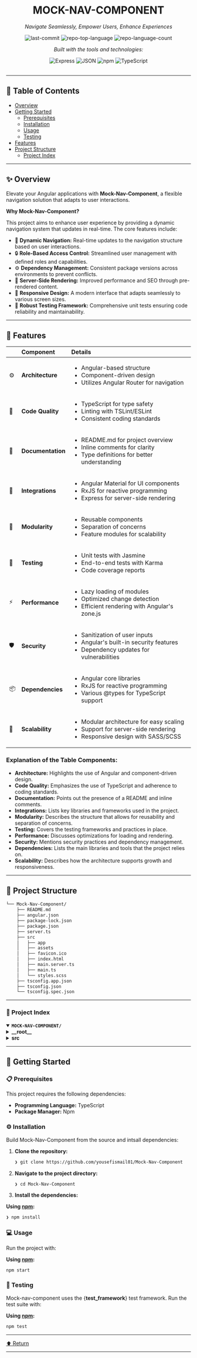 <div id="top">

<!-- HEADER STYLE: CLASSIC -->
<div align="center">


# MOCK-NAV-COMPONENT

<em>Navigate Seamlessly, Empower Users, Enhance Experiences</em>

<!-- BADGES -->
<img src="https://img.shields.io/github/last-commit/yousefismail01/Mock-Nav-Component?style=flat&logo=git&logoColor=white&color=0080ff" alt="last-commit">
<img src="https://img.shields.io/github/languages/top/yousefismail01/Mock-Nav-Component?style=flat&color=0080ff" alt="repo-top-language">
<img src="https://img.shields.io/github/languages/count/yousefismail01/Mock-Nav-Component?style=flat&color=0080ff" alt="repo-language-count">

<em>Built with the tools and technologies:</em>

<img src="https://img.shields.io/badge/Express-000000.svg?style=flat&logo=Express&logoColor=white" alt="Express">
<img src="https://img.shields.io/badge/JSON-000000.svg?style=flat&logo=JSON&logoColor=white" alt="JSON">
<img src="https://img.shields.io/badge/npm-CB3837.svg?style=flat&logo=npm&logoColor=white" alt="npm">
<img src="https://img.shields.io/badge/TypeScript-3178C6.svg?style=flat&logo=TypeScript&logoColor=white" alt="TypeScript">

</div>
<br>

---

## 📄 Table of Contents

- [Overview](#-overview)
- [Getting Started](#-getting-started)
    - [Prerequisites](#-prerequisites)
    - [Installation](#-installation)
    - [Usage](#-usage)
    - [Testing](#-testing)
- [Features](#-features)
- [Project Structure](#-project-structure)
    - [Project Index](#-project-index)

---

## ✨ Overview

Elevate your Angular applications with **Mock-Nav-Component**, a flexible navigation solution that adapts to user interactions.

**Why Mock-Nav-Component?**

This project aims to enhance user experience by providing a dynamic navigation system that updates in real-time. The core features include:

- 🎨 **Dynamic Navigation:** Real-time updates to the navigation structure based on user interactions.
- 🔒 **Role-Based Access Control:** Streamlined user management with defined roles and capabilities.
- ⚙️ **Dependency Management:** Consistent package versions across environments to prevent conflicts.
- 🚀 **Server-Side Rendering:** Improved performance and SEO through pre-rendered content.
- 📱 **Responsive Design:** A modern interface that adapts seamlessly to various screen sizes.
- 🧪 **Robust Testing Framework:** Comprehensive unit tests ensuring code reliability and maintainability.

---

## 📌 Features

|      | Component       | Details                              |
| :--- | :-------------- | :----------------------------------- |
| ⚙️  | **Architecture**  | <ul><li>Angular-based structure</li><li>Component-driven design</li><li>Utilizes Angular Router for navigation</li></ul> |
| 🔩 | **Code Quality**  | <ul><li>TypeScript for type safety</li><li>Linting with TSLint/ESLint</li><li>Consistent coding standards</li></ul> |
| 📄 | **Documentation** | <ul><li>README.md for project overview</li><li>Inline comments for clarity</li><li>Type definitions for better understanding</li></ul> |
| 🔌 | **Integrations**  | <ul><li>Angular Material for UI components</li><li>RxJS for reactive programming</li><li>Express for server-side rendering</li></ul> |
| 🧩 | **Modularity**    | <ul><li>Reusable components</li><li>Separation of concerns</li><li>Feature modules for scalability</li></ul> |
| 🧪 | **Testing**       | <ul><li>Unit tests with Jasmine</li><li>End-to-end tests with Karma</li><li>Code coverage reports</li></ul> |
| ⚡️  | **Performance**   | <ul><li>Lazy loading of modules</li><li>Optimized change detection</li><li>Efficient rendering with Angular's zone.js</li></ul> |
| 🛡️ | **Security**      | <ul><li>Sanitization of user inputs</li><li>Angular's built-in security features</li><li>Dependency updates for vulnerabilities</li></ul> |
| 📦 | **Dependencies**  | <ul><li>Angular core libraries</li><li>RxJS for reactive programming</li><li>Various @types for TypeScript support</li></ul> |
| 🚀 | **Scalability**   | <ul><li>Modular architecture for easy scaling</li><li>Support for server-side rendering</li><li>Responsive design with SASS/SCSS</li></ul> |


### Explanation of the Table Components:
- **Architecture:** Highlights the use of Angular and component-driven design.
- **Code Quality:** Emphasizes the use of TypeScript and adherence to coding standards.
- **Documentation:** Points out the presence of a README and inline comments.
- **Integrations:** Lists key libraries and frameworks used in the project.
- **Modularity:** Describes the structure that allows for reusability and separation of concerns.
- **Testing:** Covers the testing frameworks and practices in place.
- **Performance:** Discusses optimizations for loading and rendering.
- **Security:** Mentions security practices and dependency management.
- **Dependencies:** Lists the main libraries and tools that the project relies on.
- **Scalability:** Describes how the architecture supports growth and responsiveness.

---

## 📁 Project Structure

```sh
└── Mock-Nav-Component/
    ├── README.md
    ├── angular.json
    ├── package-lock.json
    ├── package.json
    ├── server.ts
    ├── src
    │   ├── app
    │   ├── assets
    │   ├── favicon.ico
    │   ├── index.html
    │   ├── main.server.ts
    │   ├── main.ts
    │   └── styles.scss
    ├── tsconfig.app.json
    ├── tsconfig.json
    └── tsconfig.spec.json
```

---

### 📑 Project Index

<details open>
	<summary><b><code>MOCK-NAV-COMPONENT/</code></b></summary>
	<!-- __root__ Submodule -->
	<details>
		<summary><b>__root__</b></summary>
		<blockquote>
			<div class='directory-path' style='padding: 8px 0; color: #666;'>
				<code><b>⦿ __root__</b></code>
			<table style='width: 100%; border-collapse: collapse;'>
			<thead>
				<tr style='background-color: #f8f9fa;'>
					<th style='width: 30%; text-align: left; padding: 8px;'>File Name</th>
					<th style='text-align: left; padding: 8px;'>Summary</th>
				</tr>
			</thead>
				<tr style='border-bottom: 1px solid #eee;'>
					<td style='padding: 8px;'><b><a href='https://github.com/yousefismail01/Mock-Nav-Component/blob/master/package-lock.json'>package-lock.json</a></b></td>
					<td style='padding: 8px;'>Ensures that all required packages, such as Angular core libraries and animations, are consistently used across development and production environments.-<strong>Version ControlLocks specific versions of dependencies to avoid unexpected changes that could affect the functionality of the navigation system.-</strong>CollaborationFacilitates a smoother workflow for teams by providing a clear snapshot of the project's dependencies.In summary, the <code>package-lock.json</code> file is integral to the Dynamic Navigation project, supporting its goal of delivering a robust and user-friendly navigation experience while maintaining a stable and consistent development environment.</td>
				</tr>
				<tr style='border-bottom: 1px solid #eee;'>
					<td style='padding: 8px;'><b><a href='https://github.com/yousefismail01/Mock-Nav-Component/blob/master/tsconfig.app.json'>tsconfig.app.json</a></b></td>
					<td style='padding: 8px;'>- Configuration settings for TypeScript compilation are defined, facilitating the build process for the application<br>- By extending the base configuration, it specifies output directories and includes essential files for both client and server-side execution<br>- This setup ensures that TypeScript files are properly compiled, contributing to the overall architectures efficiency and maintainability within the project.</td>
				</tr>
				<tr style='border-bottom: 1px solid #eee;'>
					<td style='padding: 8px;'><b><a href='https://github.com/yousefismail01/Mock-Nav-Component/blob/master/tsconfig.spec.json'>tsconfig.spec.json</a></b></td>
					<td style='padding: 8px;'>- Configuration for TypeScript testing is established through tsconfig.spec.json, which extends the base TypeScript configuration<br>- It specifies compiler options for output directories and includes necessary type definitions for Jasmine, ensuring that all test files and type declarations are recognized during the testing process<br>- This setup is essential for maintaining a robust testing environment within the overall project architecture.</td>
				</tr>
				<tr style='border-bottom: 1px solid #eee;'>
					<td style='padding: 8px;'><b><a href='https://github.com/yousefismail01/Mock-Nav-Component/blob/master/angular.json'>angular.json</a></b></td>
					<td style='padding: 8px;'>- Defines the configuration for the Angular project dynamic-navigation, facilitating the build, serve, and test processes<br>- It establishes project structure, specifies source and output paths, and integrates styles and assets<br>- Additionally, it supports multiple environments, optimizing performance for production while allowing for easier development<br>- This configuration is essential for maintaining a streamlined workflow and ensuring consistent application behavior across different stages.</td>
				</tr>
				<tr style='border-bottom: 1px solid #eee;'>
					<td style='padding: 8px;'><b><a href='https://github.com/yousefismail01/Mock-Nav-Component/blob/master/tsconfig.json'>tsconfig.json</a></b></td>
					<td style='padding: 8px;'>- Configuration settings define the TypeScript compilation process for the project, ensuring strict type checking and consistent file handling<br>- By specifying output directories and module resolutions, it facilitates seamless integration with Angulars framework<br>- Additionally, it enhances internationalization support and template strictness, contributing to a robust and maintainable codebase that adheres to modern JavaScript standards.</td>
				</tr>
				<tr style='border-bottom: 1px solid #eee;'>
					<td style='padding: 8px;'><b><a href='https://github.com/yousefismail01/Mock-Nav-Component/blob/master/server.ts'>server.ts</a></b></td>
					<td style='padding: 8px;'>- Provides an Express server setup for rendering an Angular application with server-side rendering capabilities<br>- It serves static files and handles API requests, ensuring efficient delivery of content<br>- The architecture integrates Angulars CommonEngine for rendering views, facilitating a seamless user experience while allowing for serverless deployment<br>- This setup is essential for enhancing performance and SEO for the Angular application within the overall codebase.</td>
				</tr>
				<tr style='border-bottom: 1px solid #eee;'>
					<td style='padding: 8px;'><b><a href='https://github.com/yousefismail01/Mock-Nav-Component/blob/master/package.json'>package.json</a></b></td>
					<td style='padding: 8px;'>- Dynamic-navigation serves as the foundational configuration for an Angular-based application, facilitating the development and deployment of a dynamic navigation system<br>- It orchestrates essential scripts for building, testing, and serving the application, while managing dependencies that enable core Angular functionalities and server-side rendering<br>- This structure supports a seamless user experience and efficient application performance within the broader codebase architecture.</td>
				</tr>
			</table>
		</blockquote>
	</details>
	<!-- src Submodule -->
	<details>
		<summary><b>src</b></summary>
		<blockquote>
			<div class='directory-path' style='padding: 8px 0; color: #666;'>
				<code><b>⦿ src</b></code>
			<table style='width: 100%; border-collapse: collapse;'>
			<thead>
				<tr style='background-color: #f8f9fa;'>
					<th style='width: 30%; text-align: left; padding: 8px;'>File Name</th>
					<th style='text-align: left; padding: 8px;'>Summary</th>
				</tr>
			</thead>
				<tr style='border-bottom: 1px solid #eee;'>
					<td style='padding: 8px;'><b><a href='https://github.com/yousefismail01/Mock-Nav-Component/blob/master/src/index.html'>index.html</a></b></td>
					<td style='padding: 8px;'>- Serves as the foundational HTML document for the DynamicNavigation project, establishing the structure and essential metadata for the web application<br>- It sets the character encoding, viewport settings, and links to external resources such as fonts and icons, ensuring a cohesive and responsive user experience<br>- The inclusion of the <code><app-root></code> element indicates where the main application will be rendered, integrating seamlessly with the overall codebase architecture.</td>
				</tr>
				<tr style='border-bottom: 1px solid #eee;'>
					<td style='padding: 8px;'><b><a href='https://github.com/yousefismail01/Mock-Nav-Component/blob/master/src/main.server.ts'>main.server.ts</a></b></td>
					<td style='padding: 8px;'>- Bootstraps the Angular application by initializing the main component with the specified server configuration<br>- This process establishes the foundation for the application, enabling it to render and function correctly on the server side<br>- It plays a crucial role in the overall architecture by ensuring that the application is set up efficiently for server-side rendering, enhancing performance and user experience.</td>
				</tr>
				<tr style='border-bottom: 1px solid #eee;'>
					<td style='padding: 8px;'><b><a href='https://github.com/yousefismail01/Mock-Nav-Component/blob/master/src/main.ts'>main.ts</a></b></td>
					<td style='padding: 8px;'>- Bootstraps the Angular application by initializing the main application component with the specified configuration<br>- This entry point serves as the foundation for the entire codebase, enabling the rendering of the user interface and facilitating the integration of various application features<br>- It ensures that the application is set up correctly and ready for user interaction, contributing to a seamless user experience.</td>
				</tr>
				<tr style='border-bottom: 1px solid #eee;'>
					<td style='padding: 8px;'><b><a href='https://github.com/yousefismail01/Mock-Nav-Component/blob/master/src/styles.scss'>styles.scss</a></b></td>
					<td style='padding: 8px;'>- Establishes global styles for the project, ensuring a consistent look and feel across the application<br>- By incorporating Angular Materials prebuilt theme, it enhances the visual appeal while maintaining a modern aesthetic<br>- The stylesheet also sets foundational layout properties, such as full-height for the HTML and body elements, and specifies a clean, readable font stack, contributing to an overall polished user experience.</td>
				</tr>
			</table>
			<!-- app Submodule -->
			<details>
				<summary><b>app</b></summary>
				<blockquote>
					<div class='directory-path' style='padding: 8px 0; color: #666;'>
						<code><b>⦿ src.app</b></code>
					<table style='width: 100%; border-collapse: collapse;'>
					<thead>
						<tr style='background-color: #f8f9fa;'>
							<th style='width: 30%; text-align: left; padding: 8px;'>File Name</th>
							<th style='text-align: left; padding: 8px;'>Summary</th>
						</tr>
					</thead>
						<tr style='border-bottom: 1px solid #eee;'>
							<td style='padding: 8px;'><b><a href='https://github.com/yousefismail01/Mock-Nav-Component/blob/master/src/app/user-types.ts'>user-types.ts</a></b></td>
							<td style='padding: 8px;'>- Defines user types and their associated capabilities within the application, facilitating role-based access control<br>- By categorizing users into distinct roles such as Help Desk, Administrator, and Full Control, it streamlines the management of permissions and features available to each user type<br>- This structure enhances the overall architecture by allowing easy expansion and modification of user roles and their capabilities as the project evolves.</td>
						</tr>
						<tr style='border-bottom: 1px solid #eee;'>
							<td style='padding: 8px;'><b><a href='https://github.com/yousefismail01/Mock-Nav-Component/blob/master/src/app/app.config.server.ts'>app.config.server.ts</a></b></td>
							<td style='padding: 8px;'>- Configures the server-side rendering capabilities of the Angular application by merging the base application configuration with specific server settings<br>- This integration enhances the applications performance and SEO by enabling pre-rendering of content on the server, ensuring a seamless user experience<br>- The architecture supports a robust and scalable web application framework, facilitating efficient rendering and improved load times.</td>
						</tr>
						<tr style='border-bottom: 1px solid #eee;'>
							<td style='padding: 8px;'><b><a href='https://github.com/yousefismail01/Mock-Nav-Component/blob/master/src/app/app.config.ts'>app.config.ts</a></b></td>
							<td style='padding: 8px;'>- Defines the application configuration for an Angular project, establishing essential providers for routing, client hydration, and asynchronous animations<br>- This configuration plays a crucial role in initializing the application, ensuring smooth navigation and enhanced user experience while maintaining performance<br>- It integrates seamlessly with the overall architecture, facilitating a responsive and dynamic web application.</td>
						</tr>
						<tr style='border-bottom: 1px solid #eee;'>
							<td style='padding: 8px;'><b><a href='https://github.com/yousefismail01/Mock-Nav-Component/blob/master/src/app/app.component.ts'>app.component.ts</a></b></td>
							<td style='padding: 8px;'>- AppComponent serves as the central hub of the application, integrating various components and services to facilitate user interactions and navigation<br>- It leverages Angular Material for a responsive layout, enabling features like side navigation and dialog prompts<br>- By managing user-related functionalities through the UserService, it enhances the overall user experience while maintaining a modular architecture that promotes scalability and maintainability within the codebase.</td>
						</tr>
						<tr style='border-bottom: 1px solid #eee;'>
							<td style='padding: 8px;'><b><a href='https://github.com/yousefismail01/Mock-Nav-Component/blob/master/src/app/app.component.scss'>app.component.scss</a></b></td>
							<td style='padding: 8px;'>- Defines the styling for the main application component, contributing to the overall visual consistency and user experience of the project<br>- By managing layout, colors, and typography, it enhances the aesthetic appeal and usability of the application, ensuring that the interface aligns with the design principles established throughout the codebase<br>- This fosters a cohesive look and feel across all components.</td>
						</tr>
						<tr style='border-bottom: 1px solid #eee;'>
							<td style='padding: 8px;'><b><a href='https://github.com/yousefismail01/Mock-Nav-Component/blob/master/src/app/app.component.spec.ts'>app.component.spec.ts</a></b></td>
							<td style='padding: 8px;'>- Unit tests for the AppComponent ensure its proper functionality within the application<br>- By verifying the creation of the component, checking the title property, and confirming the rendered output, these tests contribute to maintaining code quality and reliability<br>- This testing framework supports the overall architecture by enabling developers to confidently implement changes and enhancements to the dynamic-navigation application.</td>
						</tr>
						<tr style='border-bottom: 1px solid #eee;'>
							<td style='padding: 8px;'><b><a href='https://github.com/yousefismail01/Mock-Nav-Component/blob/master/src/app/user.service.ts'>user.service.ts</a></b></td>
							<td style='padding: 8px;'>- Facilitates user type management within the application by utilizing a BehaviorSubject to maintain and broadcast the current user type<br>- This service allows for dynamic updates to the user type, ensuring that components across the application can react to changes in user roles, thereby enhancing user experience and interaction based on their specific needs and permissions.</td>
						</tr>
						<tr style='border-bottom: 1px solid #eee;'>
							<td style='padding: 8px;'><b><a href='https://github.com/yousefismail01/Mock-Nav-Component/blob/master/src/app/app.component.html'>app.component.html</a></b></td>
							<td style='padding: 8px;'>- Facilitates the integration of the navigation component within the main application layout<br>- By embedding the navigation element, it enhances user experience and accessibility, allowing seamless interaction with various sections of the application<br>- This component plays a crucial role in the overall architecture, ensuring that users can easily navigate through the features and functionalities offered by the project.</td>
						</tr>
						<tr style='border-bottom: 1px solid #eee;'>
							<td style='padding: 8px;'><b><a href='https://github.com/yousefismail01/Mock-Nav-Component/blob/master/src/app/app.routes.ts'>app.routes.ts</a></b></td>
							<td style='padding: 8px;'>- Defines the routing configuration for the Angular application, establishing the foundational structure for navigation within the app<br>- By utilizing the Routes type from Angulars router module, it sets the stage for future route definitions, enabling seamless user experiences as the application scales and evolves<br>- This component plays a crucial role in guiding users through different views and functionalities of the application.</td>
						</tr>
						<tr style='border-bottom: 1px solid #eee;'>
							<td style='padding: 8px;'><b><a href='https://github.com/yousefismail01/Mock-Nav-Component/blob/master/src/app/user.service.spec.ts'>user.service.spec.ts</a></b></td>
							<td style='padding: 8px;'>- UserServiceSpec serves as a foundational testing module within the project, ensuring the integrity and reliability of the UserService component<br>- By validating the successful creation of the UserService instance, it contributes to the overall robustness of the application, facilitating confidence in user-related functionalities<br>- This testing approach aligns with the projects commitment to maintain high-quality standards throughout the codebase.</td>
						</tr>
					</table>
					<!-- read-mode-dialog-component Submodule -->
					<details>
						<summary><b>read-mode-dialog-component</b></summary>
						<blockquote>
							<div class='directory-path' style='padding: 8px 0; color: #666;'>
								<code><b>⦿ src.app.read-mode-dialog-component</b></code>
							<table style='width: 100%; border-collapse: collapse;'>
							<thead>
								<tr style='background-color: #f8f9fa;'>
									<th style='width: 30%; text-align: left; padding: 8px;'>File Name</th>
									<th style='text-align: left; padding: 8px;'>Summary</th>
								</tr>
							</thead>
								<tr style='border-bottom: 1px solid #eee;'>
									<td style='padding: 8px;'><b><a href='https://github.com/yousefismail01/Mock-Nav-Component/blob/master/src/app/read-mode-dialog-component/read-mode-dialog-component.component.spec.ts'>read-mode-dialog-component.component.spec.ts</a></b></td>
									<td style='padding: 8px;'>- Unit tests for the ReadModeDialogComponent ensure its proper functionality within the application<br>- By leveraging Angulars testing framework, these tests validate the components creation and integration, contributing to the overall reliability and maintainability of the codebase<br>- This component plays a crucial role in managing user interactions in read mode, enhancing the user experience across the application.</td>
								</tr>
								<tr style='border-bottom: 1px solid #eee;'>
									<td style='padding: 8px;'><b><a href='https://github.com/yousefismail01/Mock-Nav-Component/blob/master/src/app/read-mode-dialog-component/read-mode-dialog-component.component.html'>read-mode-dialog-component.component.html</a></b></td>
									<td style='padding: 8px;'>- Facilitates user interaction by presenting a dialog that informs users they are entering read-only mode<br>- This component enhances the user experience within the application by clearly communicating the transition to a non-editable state, ensuring users are aware of their current permissions<br>- It plays a crucial role in maintaining clarity and preventing unintended modifications in the overall codebase architecture.</td>
								</tr>
								<tr style='border-bottom: 1px solid #eee;'>
									<td style='padding: 8px;'><b><a href='https://github.com/yousefismail01/Mock-Nav-Component/blob/master/src/app/read-mode-dialog-component/read-mode-dialog-component.component.scss'>read-mode-dialog-component.component.scss</a></b></td>
									<td style='padding: 8px;'>- Defines the styling for the read mode dialog component, enhancing user experience by ensuring a visually appealing and accessible interface<br>- This component plays a crucial role in the overall architecture by providing users with a focused reading environment, thereby improving content engagement and usability within the application<br>- Its design aligns with the projects goal of delivering a seamless and intuitive user interface.</td>
								</tr>
								<tr style='border-bottom: 1px solid #eee;'>
									<td style='padding: 8px;'><b><a href='https://github.com/yousefismail01/Mock-Nav-Component/blob/master/src/app/read-mode-dialog-component/read-mode-dialog-component.component.ts'>read-mode-dialog-component.component.ts</a></b></td>
									<td style='padding: 8px;'>- Facilitates the display of a dialog component in read mode, enhancing user interaction within the application<br>- By leveraging Angular Material modules, it provides a structured interface for users to view content seamlessly<br>- This component integrates with the overall architecture to ensure a cohesive user experience, allowing for efficient data presentation and user engagement in a visually appealing manner.</td>
								</tr>
							</table>
						</blockquote>
					</details>
					<!-- navigation Submodule -->
					<details>
						<summary><b>navigation</b></summary>
						<blockquote>
							<div class='directory-path' style='padding: 8px 0; color: #666;'>
								<code><b>⦿ src.app.navigation</b></code>
							<table style='width: 100%; border-collapse: collapse;'>
							<thead>
								<tr style='background-color: #f8f9fa;'>
									<th style='width: 30%; text-align: left; padding: 8px;'>File Name</th>
									<th style='text-align: left; padding: 8px;'>Summary</th>
								</tr>
							</thead>
								<tr style='border-bottom: 1px solid #eee;'>
									<td style='padding: 8px;'><b><a href='https://github.com/yousefismail01/Mock-Nav-Component/blob/master/src/app/navigation/navigation.component.html'>navigation.component.html</a></b></td>
									<td style='padding: 8px;'>- Facilitates the navigation experience within the CENTRALHUB application by providing a structured sidebar interface<br>- It allows users to select their role, access various functionalities through a dynamic menu, and toggle submenus for detailed options<br>- Additionally, it incorporates a search feature and user profile display, enhancing usability and accessibility across the application’s main content areas.</td>
								</tr>
								<tr style='border-bottom: 1px solid #eee;'>
									<td style='padding: 8px;'><b><a href='https://github.com/yousefismail01/Mock-Nav-Component/blob/master/src/app/navigation/navigation.component.ts'>navigation.component.ts</a></b></td>
									<td style='padding: 8px;'>- Facilitates user navigation and interaction within the application by managing user capabilities based on their type<br>- It dynamically updates the menu items and handles user type changes, including administrative access and read mode<br>- Additionally, it integrates dialog components for password entry and read mode confirmation, enhancing user experience and security in the overall application architecture.</td>
								</tr>
								<tr style='border-bottom: 1px solid #eee;'>
									<td style='padding: 8px;'><b><a href='https://github.com/yousefismail01/Mock-Nav-Component/blob/master/src/app/navigation/navigation.component.scss'>navigation.component.scss</a></b></td>
									<td style='padding: 8px;'>- Styles for the navigation component enhance the user interface by providing a structured and visually appealing sidebar<br>- It establishes a full-height layout, ensuring consistent height across various screen sizes<br>- The design incorporates a collapsible sidebar, user profile display, and a responsive toolbar, facilitating seamless navigation and interaction within the application<br>- Overall, it contributes to a cohesive user experience by prioritizing accessibility and aesthetic appeal.</td>
								</tr>
								<tr style='border-bottom: 1px solid #eee;'>
									<td style='padding: 8px;'><b><a href='https://github.com/yousefismail01/Mock-Nav-Component/blob/master/src/app/navigation/navigation.component.spec.ts'>navigation.component.spec.ts</a></b></td>
									<td style='padding: 8px;'>- Unit testing for the NavigationComponent ensures its proper functionality within the application<br>- By setting up a testing environment, it verifies that the component is created successfully and behaves as expected<br>- This contributes to the overall reliability and maintainability of the codebase, fostering confidence in the navigation features of the application as it evolves.</td>
								</tr>
							</table>
						</blockquote>
					</details>
					<!-- admin-password-dialog Submodule -->
					<details>
						<summary><b>admin-password-dialog</b></summary>
						<blockquote>
							<div class='directory-path' style='padding: 8px 0; color: #666;'>
								<code><b>⦿ src.app.admin-password-dialog</b></code>
							<table style='width: 100%; border-collapse: collapse;'>
							<thead>
								<tr style='background-color: #f8f9fa;'>
									<th style='width: 30%; text-align: left; padding: 8px;'>File Name</th>
									<th style='text-align: left; padding: 8px;'>Summary</th>
								</tr>
							</thead>
								<tr style='border-bottom: 1px solid #eee;'>
									<td style='padding: 8px;'><b><a href='https://github.com/yousefismail01/Mock-Nav-Component/blob/master/src/app/admin-password-dialog/admin-password-dialog.component.scss'>admin-password-dialog.component.scss</a></b></td>
									<td style='padding: 8px;'>- Defines the styling for the admin password dialog component, enhancing the user interface and experience within the application<br>- By providing a visually appealing and cohesive design, it contributes to the overall functionality of the admin panel, ensuring that users can interact with password management features effectively and securely<br>- This component plays a crucial role in maintaining the integrity and usability of the admin interface.</td>
								</tr>
								<tr style='border-bottom: 1px solid #eee;'>
									<td style='padding: 8px;'><b><a href='https://github.com/yousefismail01/Mock-Nav-Component/blob/master/src/app/admin-password-dialog/admin-password-dialog.component.spec.ts'>admin-password-dialog.component.spec.ts</a></b></td>
									<td style='padding: 8px;'>- Unit testing for the AdminPasswordDialogComponent ensures its reliability and functionality within the application<br>- By verifying that the component is created successfully, it contributes to the overall stability of the admin interface, enhancing user experience and security management<br>- This testing framework supports the projects architecture by promoting maintainability and confidence in the components behavior during development and future updates.</td>
								</tr>
								<tr style='border-bottom: 1px solid #eee;'>
									<td style='padding: 8px;'><b><a href='https://github.com/yousefismail01/Mock-Nav-Component/blob/master/src/app/admin-password-dialog/admin-password-dialog.component.ts'>admin-password-dialog.component.ts</a></b></td>
									<td style='padding: 8px;'>- AdminPasswordDialogComponent serves as a user interface element within the application, facilitating secure password input for administrative functions<br>- By leveraging Angular Material components, it enhances user experience through a dialog interface, ensuring that sensitive actions are protected by password verification<br>- This component plays a crucial role in maintaining application security and user access control within the overall project architecture.</td>
								</tr>
								<tr style='border-bottom: 1px solid #eee;'>
									<td style='padding: 8px;'><b><a href='https://github.com/yousefismail01/Mock-Nav-Component/blob/master/src/app/admin-password-dialog/admin-password-dialog.component.html'>admin-password-dialog.component.html</a></b></td>
									<td style='padding: 8px;'>- Facilitates the user interface for entering an admin password within a dialog component<br>- It presents a structured layout that includes a password input field and action buttons for confirmation or cancellation<br>- This component plays a crucial role in securing administrative actions by ensuring that only authorized users can proceed, thereby enhancing the overall security architecture of the application.</td>
								</tr>
							</table>
						</blockquote>
					</details>
				</blockquote>
			</details>
		</blockquote>
	</details>
</details>

---

## 🚀 Getting Started

### 📋 Prerequisites

This project requires the following dependencies:

- **Programming Language:** TypeScript
- **Package Manager:** Npm

### ⚙️ Installation

Build Mock-Nav-Component from the source and intsall dependencies:

1. **Clone the repository:**

    ```sh
    ❯ git clone https://github.com/yousefismail01/Mock-Nav-Component
    ```

2. **Navigate to the project directory:**

    ```sh
    ❯ cd Mock-Nav-Component
    ```

3. **Install the dependencies:**

**Using [npm](https://www.npmjs.com/):**

```sh
❯ npm install
```

### 💻 Usage

Run the project with:

**Using [npm](https://www.npmjs.com/):**

```sh
npm start
```

### 🧪 Testing

Mock-nav-component uses the {__test_framework__} test framework. Run the test suite with:

**Using [npm](https://www.npmjs.com/):**

```sh
npm test
```

---

<div align="left"><a href="#top">⬆ Return</a></div>

---
